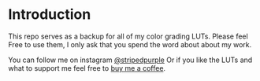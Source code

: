 # Introduction
This repo serves as a backup for all of my color grading LUTs. Please feel Free to use them, I only ask that you spend the word about about my work.

You can follow me on instagram [@stripedpurple](https://www.instagram.com/stripedpurple/)
Or if you like the LUTs and what to support me feel free to [buy me a coffee](https://ko-fi.com/stripedpurp).

